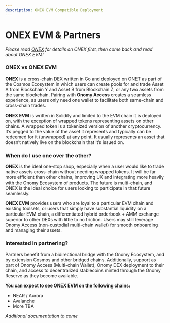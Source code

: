 ```yaml
---
description: ONEX EVM Compatible Deployment
---
```


# ONEX EVM & Partners

_Please read_ [_ONEX_](./) _for details on ONEX first, then come back and read about ONEX EVM!_

### **ONEX vs ONEX EVM**

**ONEX** is a cross-chain DEX written in Go and deployed on ONET as part of the Cosmos Ecosystem in which users can create pools for and trade Asset A from Blockchain Y and Asset B from Blockchain Z, or any two assets from the same blockchain. Pairing with **Onomy Access** creates a seamless experience, as users only need one wallet to facilitate both same-chain and cross-chain trades.&#x20;

**ONEX EVM** is written in Solidity and limited to the EVM chain it is deployed on, with the exception of wrapped tokens representing assets on other chains. A wrapped token is a tokenized version of another cryptocurrency. It’s pegged to the value of the asset it represents and typically can be redeemed for it (unwrapped) at any point. It usually represents an asset that doesn’t natively live on the blockchain that it’s issued on.

### When do I use one over the other?

**ONEX** is the ideal one-stop shop, especially when a user would like to trade native assets cross-chain without needing wrapped tokens. It will be far more efficient than other chains, improving UX and integrating more heavily with the Onomy Ecosystem of products. The future is multi-chain, and ONEX is the ideal choice for users looking to participate in that future seamlessly.&#x20;

**ONEX EVM** provides users who are loyal to a particular EVM chain and existing toolsets, or users that simply have substantial liquidity on a particular EVM chain, a differentiated hybrid orderbook + AMM exchange superior to other DEXs with little to no friction. Users may still leverage Onomy Access (non-custodial multi-chain wallet) for smooth onboarding and managing their assets.

### Interested in partnering?

Partners benefit from a bidirectional bridge with the Onomy Ecosystem, and by extension Cosmos and other bridged chains. Additionally, support as part of Onomy Access (Multi-chain Wallet), Onomy DEX deployment to their chain, and access to decentralized stablecoins minted through the Onomy Reserve as they become available.

**You can expect to see ONEX EVM on the following chains:**

* NEAR / Aurora
* Avalanche
* More TBA

_Additional documentation to come_
